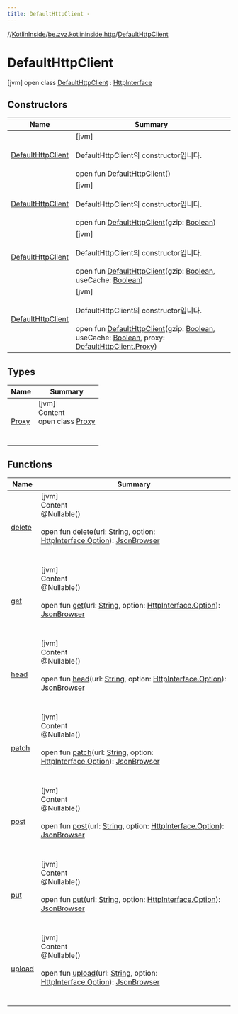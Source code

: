 ```yaml
---
title: DefaultHttpClient -
---
```

//[KotlinInside](../../index.md)/[be.zvz.kotlininside.http](../index.md)/[DefaultHttpClient](index.md)



# DefaultHttpClient  
 [jvm] open class [DefaultHttpClient](index.md) : [HttpInterface](../-http-interface/index.md)   


## Constructors  
  
|  Name|  Summary| 
|---|---|
| [DefaultHttpClient](-default-http-client.md)|  [jvm] <br><br>DefaultHttpClient의 constructor입니다.<br><br>open fun [DefaultHttpClient](-default-http-client.md)()   <br>
| [DefaultHttpClient](-default-http-client.md)|  [jvm] <br><br>DefaultHttpClient의 constructor입니다.<br><br>open fun [DefaultHttpClient](-default-http-client.md)(gzip: [Boolean](https://kotlinlang.org/api/latest/jvm/stdlib/kotlin/-boolean/index.html))   <br>
| [DefaultHttpClient](-default-http-client.md)|  [jvm] <br><br>DefaultHttpClient의 constructor입니다.<br><br>open fun [DefaultHttpClient](-default-http-client.md)(gzip: [Boolean](https://kotlinlang.org/api/latest/jvm/stdlib/kotlin/-boolean/index.html), useCache: [Boolean](https://kotlinlang.org/api/latest/jvm/stdlib/kotlin/-boolean/index.html))   <br>
| [DefaultHttpClient](-default-http-client.md)|  [jvm] <br><br>DefaultHttpClient의 constructor입니다.<br><br>open fun [DefaultHttpClient](-default-http-client.md)(gzip: [Boolean](https://kotlinlang.org/api/latest/jvm/stdlib/kotlin/-boolean/index.html), useCache: [Boolean](https://kotlinlang.org/api/latest/jvm/stdlib/kotlin/-boolean/index.html), proxy: [DefaultHttpClient.Proxy](-proxy/index.md))   <br>


## Types  
  
|  Name|  Summary| 
|---|---|
| [Proxy](-proxy/index.md)| [jvm]  <br>Content  <br>open class [Proxy](-proxy/index.md)  <br><br><br>


## Functions  
  
|  Name|  Summary| 
|---|---|
| [delete](delete.md)| [jvm]  <br>Content  <br>@Nullable()  <br>  <br>open fun [delete](delete.md)(url: [String](https://docs.oracle.com/javase/7/docs/api/java/lang/String.html), option: [HttpInterface.Option](../-http-interface/-option/index.md)): [JsonBrowser](../../be.zvz.kotlininside.json/-json-browser/index.md)  <br><br><br>
| [get](get.md)| [jvm]  <br>Content  <br>@Nullable()  <br>  <br>open fun [get](get.md)(url: [String](https://docs.oracle.com/javase/7/docs/api/java/lang/String.html), option: [HttpInterface.Option](../-http-interface/-option/index.md)): [JsonBrowser](../../be.zvz.kotlininside.json/-json-browser/index.md)  <br><br><br>
| [head](head.md)| [jvm]  <br>Content  <br>@Nullable()  <br>  <br>open fun [head](head.md)(url: [String](https://docs.oracle.com/javase/7/docs/api/java/lang/String.html), option: [HttpInterface.Option](../-http-interface/-option/index.md)): [JsonBrowser](../../be.zvz.kotlininside.json/-json-browser/index.md)  <br><br><br>
| [patch](patch.md)| [jvm]  <br>Content  <br>@Nullable()  <br>  <br>open fun [patch](patch.md)(url: [String](https://docs.oracle.com/javase/7/docs/api/java/lang/String.html), option: [HttpInterface.Option](../-http-interface/-option/index.md)): [JsonBrowser](../../be.zvz.kotlininside.json/-json-browser/index.md)  <br><br><br>
| [post](post.md)| [jvm]  <br>Content  <br>@Nullable()  <br>  <br>open fun [post](post.md)(url: [String](https://docs.oracle.com/javase/7/docs/api/java/lang/String.html), option: [HttpInterface.Option](../-http-interface/-option/index.md)): [JsonBrowser](../../be.zvz.kotlininside.json/-json-browser/index.md)  <br><br><br>
| [put](put.md)| [jvm]  <br>Content  <br>@Nullable()  <br>  <br>open fun [put](put.md)(url: [String](https://docs.oracle.com/javase/7/docs/api/java/lang/String.html), option: [HttpInterface.Option](../-http-interface/-option/index.md)): [JsonBrowser](../../be.zvz.kotlininside.json/-json-browser/index.md)  <br><br><br>
| [upload](upload.md)| [jvm]  <br>Content  <br>@Nullable()  <br>  <br>open fun [upload](upload.md)(url: [String](https://docs.oracle.com/javase/7/docs/api/java/lang/String.html), option: [HttpInterface.Option](../-http-interface/-option/index.md)): [JsonBrowser](../../be.zvz.kotlininside.json/-json-browser/index.md)  <br><br><br>

